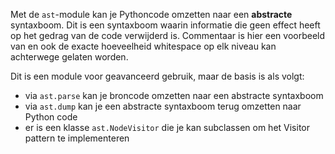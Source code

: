 Met de `ast`-module kan je Pythoncode omzetten naar een **abstracte** syntaxboom.
Dit is een syntaxboom waarin informatie die geen effect heeft op het gedrag van de code verwijderd is.
Commentaar is hier een voorbeeld van en ook de exacte hoeveelheid whitespace op elk niveau kan achterwege gelaten worden.

Dit is een module voor geavanceerd gebruik, maar de basis is als volgt:

- via `ast.parse` kan je broncode omzetten naar een abstracte syntaxboom
- via `ast.dump` kan je een abstracte syntaxboom terug omzetten naar Python code
- er is een klasse `ast.NodeVisitor` die je kan subclassen om het Visitor pattern te implementeren
